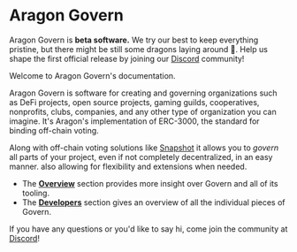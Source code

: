 # Aragon Govern

Aragon Govern is **beta software.** We try our best to keep everything pristine, but there might be still some dragons laying around 🐲. Help us shape the first official release by joining our [Discord](https://discord.gg/thyHMDt) community!

Welcome to Aragon Govern's documentation.

Aragon Govern is software for creating and governing organizations such as DeFi projects, open source projects, gaming guilds, cooperatives, nonprofits, clubs, companies, and any other type of organization you can imagine. It's Aragon's implementation of ERC-3000, the standard for binding off-chain voting.

Along with off-chain voting solutions like [Snapshot](https://snapshot.page) it allows you to _govern_ all parts of your project, even if not completely decentralized, in an easy manner. also allowing for flexibility and extensions when needed.

* The [**Overview**](<../../../../.gitbook/assets/core concepts (1)>) section provides more insight over Govern and all of its tooling.
* The [**Developers**](<../../../../.gitbook/assets/getting started (2)>) section gives an overview of all the individual pieces of Govern.

If you have any questions or you'd like to say hi, come join the community at [Discord](https://discord.com/invite/aragon)!
